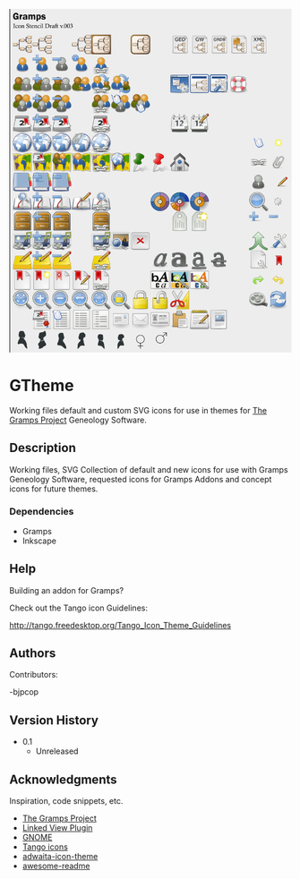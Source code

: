 ![Gramps Stencil](Gramps-Stencil-003.png?&s=50)

# GTheme
Working files default and custom SVG icons for use in themes for [The Gramps Project](https://github.com/gramps-project/gramps) Geneology Software.

## Description

Working files, SVG Collection of default and new icons for use with Gramps Geneology Software, requested icons for Gramps Addons and concept icons for future themes.


### Dependencies

* Gramps
* Inkscape

## Help

Building an addon for Gramps?

Check out the Tango icon Guidelines:

http://tango.freedesktop.org/Tango_Icon_Theme_Guidelines

## Authors

Contributors:

-bjpcop

## Version History

* 0.1
    * Unreleased

## Acknowledgments

Inspiration, code snippets, etc.
* [The Gramps Project](https://github.com/gramps-project/gramps)
* [Linked View Plugin](https://github.com/cdhorn/LinkedView)
* [GNOME](https://gitlab.gnome.org/GNOME/)
* [Tango icons](https://commons.wikimedia.org/wiki/Tango_icons)
* [adwaita-icon-theme](https://gitlab.gnome.org/GNOME/adwaita-icon-theme)
* [awesome-readme](https://github.com/matiassingers/awesome-readme)
